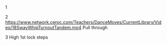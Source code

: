 
1

2
https://www.network.ceroc.com/Teachers/DanceMoves/CurrentLibrary/Video/18SwayWhipTurnoutTandem.mp4
Pull through

3
High 1st lock steps 